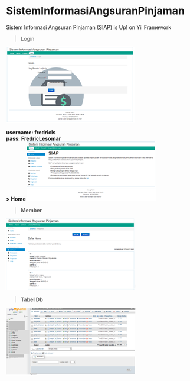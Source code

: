 # SistemInformasiAngsuranPinjaman
Sistem Informasi Angsuran Pinjaman (SIAP) is Up! on Yii Framework

> Login
  <img src="https://raw.githubusercontent.com/fredriclesomar/SistemInformasiAngsuranPinjaman/master/median/login.png" width="350" title="Tampilan Home">
</p>
<b>username: fredricls <br>
pass: FredricLesomar<b/>
<br>
> Home
  <img src="https://raw.githubusercontent.com/fredriclesomar/SistemInformasiAngsuranPinjaman/master/median/homes.png" width="350" title="Tampilan Home">
</p>


> Member
  <img src="https://raw.githubusercontent.com/fredriclesomar/SistemInformasiAngsuranPinjaman/master/median/member.png" width="350" title="Tampilan Home">
</p>


> Tabel Db
  <img src="https://raw.githubusercontent.com/fredriclesomar/SistemInformasiAngsuranPinjaman/master/median/tabel.png" width="350" title="Tampilan Home">
</p>



